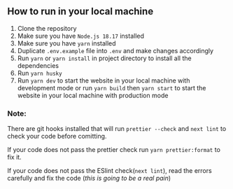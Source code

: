 ## How to run in your local machine

1. Clone the repository
2. Make sure you have `Node.js 18.17` installed
3. Make sure you have `yarn` installed
4. Duplicate `.env.example` file into `.env` and make changes accordingly
5. Run `yarn` or `yarn install` in project directory to install all the dependencies
6. Run `yarn husky`
7. Run `yarn dev` to start the website in your local machine with development mode or run `yarn build` then `yarn start` to start the website in your local machine with production mode

### Note:

There are git hooks installed that will run `prettier --check` and `next lint` to check your code before comitting.

If your code does not pass the prettier check run `yarn prettier:format` to fix it.

If your code does not pass the ESlint check(`next lint`), read the errors carefully and fix the code
(_this is going to be a real pain_)
